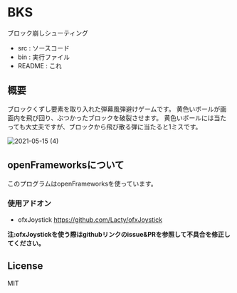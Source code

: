 # BKS

ブロック崩しシューティング

- src : ソースコード
- bin : 実行ファイル
- README : これ

## 概要
ブロックくずし要素を取り入れた弾幕風弾避けゲームです。
黄色いボールが画面内を飛び回り、ぶつかったブロックを破裂させます。
黄色いボールには当たっても大丈夫ですが、ブロックから飛び散る弾に当たると1ミスです。

![2021-05-15 (4)](https://user-images.githubusercontent.com/72956592/118307792-20e20480-b526-11eb-8ed9-bab9704a20f1.png)


## openFrameworksについて

このプログラムはopenFrameworksを使っています。

### 使用アドオン

- ofxJoystick https://github.com/Lacty/ofxJoystick

**注:ofxJoystickを使う際はgithubリンクのissue&PRを参照して不具合を修正してください。**

## License

MIT
